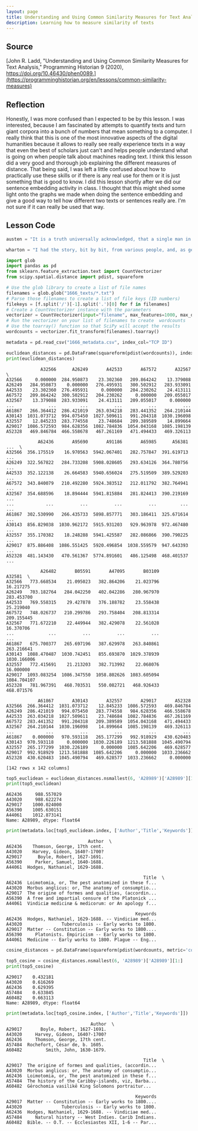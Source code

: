 ```yaml
---
layout: page
title: Understanding and Using Common Similarity Measures for Text Analysis
description: Learning how to measure similarity of texts
---
```


## Source
[John R. Ladd, "Understanding and Using Common Similarity Measures for Text Analysis," Programming Historian 9 (2020), https://doi.org/10.46430/phen0089.](https://programminghistorian.org/en/lessons/common-similarity-measures)

## Reflection
Honestly, I was more confused than I expected to be by this lesson. I was interested, because I am fascinated by attempts to quantify texts and turn giant corpora into a bunch of numbers that mean something to a computer. I really think that this is one of the most innovative aspects of the digital humanities because it allows to really see really experience texts in a way that even the best of scholars just can't and helps people understand what is going on when people talk about machines reading text. 
I think this lesson did a very good and thorough job explaining the different measures of distance. That being said, I was left a little confused about how to practically use these skills or if there is any real use for them or it is just something that is good to know. I did this lesson shortly after we did our sentence embedding activity in class. I thought that this might shed some light onto the graphs we made when doing the sentence embedding and give a good way to tell how different two texts or sentences really are. I'm not sure if it can really be used that way.

## Lesson Code

```python
austen = "It is a truth universally acknowledged, that a single man in possession of a good fortune must be in want of a wife."

wharton = "I had the story, bit by bit, from various people, and, as generally happens in such cases, each time it was a different story. "

```


```python
import glob
import pandas as pd
from sklearn.feature_extraction.text import CountVectorizer
from scipy.spatial.distance import pdist, squareform

```


```python
# Use the glob library to create a list of file names
filenames = glob.glob("1666_texts/*.txt")
# Parse those filenames to create a list of file keys (ID numbers)
filekeys = [f.split('/')[-1].split('.')[0] for f in filenames]
# Create a CountVectorizer instance with the parameters 
vectorizer = CountVectorizer(input="filename", max_features=1000, max_df=0.7)
# Run the vectorizer on your list of filenames to create  wordcounts
# Use the toarray() function so that SciPy will accept the results
wordcounts = vectorizer.fit_transform(filenames).toarray()
```


```python
metadata = pd.read_csv("1666_metadata.csv", index_col="TCP ID")
```


```python
euclidean_distances = pd.DataFrame(squareform(pdist(wordcounts)), index=filekeys, columns=filekeys)
print(euclidean_distances)
```

                 A32566      A26249       A42533       A67572       A32567  \
    A32566     0.000000  284.950873    23.302360   209.864242    13.379088   
    A26249   284.950873    0.000000   276.495931   300.502912   283.933091   
    A42533    23.302360  276.495931     0.000000   204.230262    24.413111   
    A67572   209.864242  300.502912   204.230262     0.000000   209.055017   
    A32567    13.379088  283.933091    24.413111   209.055017     0.000000   
    ...             ...         ...          ...          ...          ...   
    A61867   266.364412  286.421019   263.034218   283.441352   264.210144   
    A30143  1031.073712  994.075450  1027.509611   991.204318  1030.196098   
    A32557    12.845233  283.774558    23.748684   209.389589    14.899664   
    A29017  1086.572593  984.628356  1082.784836  1054.043168  1085.198139   
    A52328   469.846784  466.558678   467.261169   471.494433   469.326113   
    
                A62436       A95690       A91186       A65985      A56381  ...  \
    A32566  356.175519    16.970563  5942.067401   282.757847  391.619713  ...   
    A26249  322.567822   284.733208  5908.028605   293.634126  364.780756  ...   
    A42533  352.122138    26.664583  5940.656024   275.519509  389.529203  ...   
    A67572  343.840079   210.492280  5924.383512   212.011792  382.764941  ...   
    A32567  354.688596    18.894444  5941.815884   281.824413  390.219169  ...   
    ...            ...          ...          ...          ...         ...  ...   
    A61867  302.530990   266.435733  5898.857771   303.186411  325.671614  ...   
    A30143  856.829038  1030.962172  5915.931203   929.963978  972.467480  ...   
    A32557  355.170382    18.248288  5941.425587   282.086866  390.790225  ...   
    A29017  875.886408  1086.551425  5920.496854  1038.559579  947.643393  ...   
    A52328  481.143430   470.561367  5774.891601   486.125498  468.401537  ...   
    
                 A26482       B05591       A47095       B03109       A32581  \
    A32566   773.668534    21.095023   382.864206    21.023796    16.217275   
    A26249   703.182764   284.042250   402.042286   280.967970   283.453700   
    A42533   769.558315    29.427878   376.188782    23.558438    25.219040   
    A67572   748.026737   210.299786   293.758404   208.813314   209.155445   
    A32567   771.672210    22.449944   382.429078    22.561028    16.370706   
    ...             ...          ...          ...          ...          ...   
    A61867   675.700377   265.697196   387.629978   263.840861   263.216641   
    A30143  1088.470487  1030.742451   855.693870  1029.378939  1030.166006   
    A32557   772.415691    21.213203   382.713992    22.068076    16.000000   
    A29017  1093.083254  1086.347550  1058.802626  1083.605094  1084.704107   
    A52328   781.967391   468.703531   550.082721   468.926433   468.071576   
    
                A61867       A30143       A32557       A29017       A52328  
    A32566  266.364412  1031.073712    12.845233  1086.572593   469.846784  
    A26249  286.421019   994.075450   283.774558   984.628356   466.558678  
    A42533  263.034218  1027.509611    23.748684  1082.784836   467.261169  
    A67572  283.441352   991.204318   209.389589  1054.043168   471.494433  
    A32567  264.210144  1030.196098    14.899664  1085.198139   469.326113  
    ...            ...          ...          ...          ...          ...  
    A61867    0.000000   970.593118   265.177299   992.918929   430.620483  
    A30143  970.593118     0.000000  1030.226189  1213.581888  1045.490794  
    A32557  265.177299  1030.226189     0.000000  1085.642206   469.628577  
    A29017  992.918929  1213.581888  1085.642206     0.000000  1033.236662  
    A52328  430.620483  1045.490794   469.628577  1033.236662     0.000000  
    
    [142 rows x 142 columns]



```python
top5_euclidean = euclidean_distances.nsmallest(6, 'A28989')['A28989'][1:]
print(top5_euclidean)

```

    A62436     988.557029
    A43020     988.622274
    A29017    1000.024000
    A56390    1005.630151
    A44061    1012.873141
    Name: A28989, dtype: float64



```python
print(metadata.loc[top5_euclidean.index, ['Author','Title','Keywords']])
```

                                   Author  \
    A62436    Thomson, George, 17th cent.   
    A43020    Harvey, Gideon, 1640?-1700?   
    A29017      Boyle, Robert, 1627-1691.   
    A56390     Parker, Samuel, 1640-1688.   
    A44061  Hodges, Nathaniel, 1629-1688.   
    
                                                        Title  \
    A62436  Loimotomia, or, The pest anatomized in these f...   
    A43020  Morbus anglicus: or, The anatomy of consumptio...   
    A29017  The origine of formes and qualities, (accordin...   
    A56390  A free and impartial censure of the Platonick ...   
    A44061  Vindiciæ medicinæ & medicorum: or An apology f...   
    
                                                     Keywords  
    A62436  Hodges, Nathaniel, 1629-1688. -- Vindiciae med...  
    A43020               Tuberculosis -- Early works to 1800.  
    A29017  Matter -- Constitution -- Early works to 1800....  
    A56390     Platonists. Empiricism -- Early works to 1800.  
    A44061  Medicine -- Early works to 1800. Plague -- Eng...  



```python
cosine_distances = pd.DataFrame(squareform(pdist(wordcounts, metric='cosine')), index=filekeys, columns=filekeys)

top5_cosine = cosine_distances.nsmallest(6, 'A28989')['A28989'][1:]
print(top5_cosine)
```

    A29017    0.432181
    A43020    0.616269
    A62436    0.629395
    A57484    0.633845
    A60482    0.663113
    Name: A28989, dtype: float64



```python
print(metadata.loc[top5_cosine.index, ['Author','Title','Keywords']])
```

                                    Author  \
    A29017       Boyle, Robert, 1627-1691.   
    A43020     Harvey, Gideon, 1640?-1700?   
    A62436     Thomson, George, 17th cent.   
    A57484  Rochefort, César de, b. 1605.   
    A60482         Smith, John, 1630-1679.   
    
                                                        Title  \
    A29017  The origine of formes and qualities, (accordin...   
    A43020  Morbus anglicus: or, The anatomy of consumptio...   
    A62436  Loimotomia, or, The pest anatomized in these f...   
    A57484  The history of the Caribby-islands, viz, Barba...   
    A60482  Gērochomia vasilikē King Solomons portraitur...   
    
                                                     Keywords  
    A29017  Matter -- Constitution -- Early works to 1800....  
    A43020               Tuberculosis -- Early works to 1800.  
    A62436  Hodges, Nathaniel, 1629-1688. -- Vindiciae med...  
    A57484     Natural history -- West Indies. Carib Indians.  
    A60482  Bible. -- O.T. -- Ecclesiastes XII, 1-6 -- Par...  

